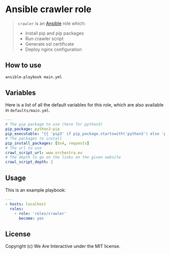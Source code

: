 # Ansible crawler role

> `crawler` is an [Ansible](http://www.ansible.com) role which:
>
> * Install pip and pip packages
> * Run crawler script
> * Generate ssl certificate
> * Deploy nginx configuration

## How to use

```bash
ansible-playbook main.yml
```

## Variables

Here is a list of all the default variables for this role, which are also available in `defaults/main.yml`.

```yaml
---
# The pip package to use (here for python3)
pip_package: python3-pip
pip_executable: "{{ 'pip3' if pip_package.startswith('python3') else 'pip' }}"
# The packages to install
pip_install_packages: [bs4, requests]
# The url to use
crawl_script_url: www.orchestra.eu
# The depth to go on the links on the given website
crawl_script_depth: 2
```

## Usage

This is an example playbook:

```yaml
---
- hosts: localhost
  roles:
    - role: 'roles/crawler'
      become: yes
```

## License
Copyright (c) We Are Interactive under the MIT license.